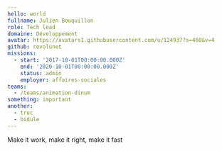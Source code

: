 ```yaml
---
hello: world
fullname: Julien Bouquillon
role: Tech lead
domaine: Développement
avatar: https://avatars1.githubusercontent.com/u/124937?s=460&v=4
github: revolunet
missions:
  - start: '2017-10-01T00:00:00.000Z'
    end: '2020-10-01T00:00:00.000Z'
    status: admin
    employer: affaires-sociales
teams:
  - /teams/animation-dinum
something: important
another:
  - truc
  - bidule
---
```

Make it work, make it right, make it fast